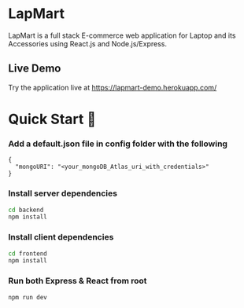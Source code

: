 # LapMart
LapMart is a full stack E-commerce web application for Laptop and its Accessories using React.js and Node.js/Express.

## Live Demo
Try the application live at https://lapmart-demo.herokuapp.com/

# Quick Start 🚀

### Add a default.json file in config folder with the following

```
{
  "mongoURI": "<your_mongoDB_Atlas_uri_with_credentials>"
}
```

### Install server dependencies

```bash
cd backend
npm install
```

### Install client dependencies

```bash
cd frontend
npm install
```

### Run both Express & React from root

```bash
npm run dev
